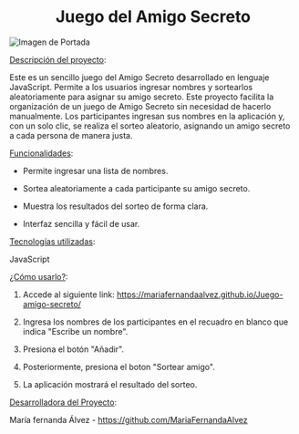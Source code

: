 <h1 align="center"> Juego del Amigo Secreto </h1>

![Imagen de Portada](https://github.com/user-attachments/assets/5759fde6-6256-4e9c-be23-3eaa147b9793)

[Descripción del proyecto](#descripción-del-proyecto):

Este es un sencillo juego del Amigo Secreto desarrollado en lenguaje JavaScript. Permite a los usuarios ingresar nombres y sortearlos aleatoriamente para asignar su amigo secreto. Este proyecto facilita la organización de un juego de Amigo Secreto sin necesidad de hacerlo manualmente. Los participantes ingresan sus nombres en la aplicación y, con un solo clic, se realiza el sorteo aleatorio, asignando un amigo secreto a cada persona de manera justa.

[Funcionalidades](#funcionalidades):

- Permite ingresar una lista de nombres.

- Sortea aleatoriamente a cada participante su amigo secreto.

- Muestra los resultados del sorteo de forma clara.

- Interfaz sencilla y fácil de usar.

[Tecnologías utilizadas](#tecnologías-utilizadas):

JavaScript

[¿Cómo usarlo?](#¿-Cómo-usarlo-?):

1. Accede al siguiente link: https://mariafernandaalvez.github.io/Juego-amigo-secreto/ 

2. Ingresa los nombres de los participantes en el recuadro en blanco que indica "Escribe un nombre".

3. Presiona el botón "Añadir".

4. Posteriormente, presiona el boton "Sortear amigo".

5. La aplicación mostrará el resultado del sorteo.

[Desarrolladora del Proyecto](#persona-desarrolladora): 

María fernanda Álvez - https://github.com/MariaFernandaAlvez
